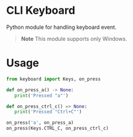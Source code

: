 # CLI Keyboard

Python module for handling keyboard event.

> **Note**
> This module supports only Windows.

# Usage

```python
from keyboard import Keys, on_press

def on_press_a() -> None:
   print('Pressed "a"')

def on_press_ctrl_c() => None:
   print('Pressed "Ctrl+C"')

on_press('a', on_press_a)
on_press(Keys.CTRL_C, on_press_ctrl_c)
```
